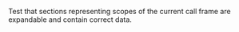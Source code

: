 Test that sections representing scopes of the current call frame are expandable and contain correct data.
